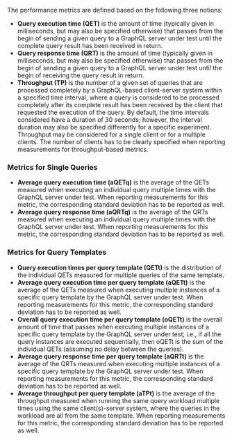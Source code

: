 The performance metrics are defined based on the following three notions:
* **Query execution time (QET)** is the amount of time (typically given in milliseconds, but may also be specified otherwise) that passes from the begin of sending a given query to a GraphQL server under test until the complete query result has been received in return.
* **Query response time (QRT)** is the amount of time (typically given in milliseconds, but may also be specified otherwise) that passes from the begin of sending a given query to a GraphQL server under test until the begin of receiving the query result in return.
* **Throughput (TP)** is the number of a given set of queries that are processed completely by a GraphQL-based client-server system within a specified time interval, where a query is considered to be processed completely after its complete result has been received by the client that requested the execution of the query. By default, the time intervals considered have a duration of 30&nbsp;seconds; however, the interval duration may also be specified differently for a specific experiment. Throughput may be considered for a single client or for a multiple clients. The number of clients has to be clearly specified when reporting measurements for throughput-based metrics.

### Metrics for Single Queries
* **Average query execution time (aQETq)** is the average of the QETs measured when executing an individual query multiple times with the GraphQL server under test. When reporting measurements for this metric, the corresponding standard deviation has to be reported as well.
* **Average query response time (aQRTq)** is the average of the QRTs measured when executing an individual query multiple times with the GraphQL server under test. When reporting measurements for this metric, the corresponding standard deviation has to be reported as well.

### Metrics for Query Templates
* **Query execution times per query template (QETt)** is the distribution of the individual QETs measured for multiple queries of the same template.
* **Average query execution time per query template (aQETt)** is the average of the QETs measured when executing multiple instances of a specific query template by the GraphQL server under test. When reporting measurements for this metric, the corresponding standard deviation has to be reported as well.
* **Overall query execution time per query template (oQETt)** is the overall amount of time that passes when executing multiple instances of a specific query template by the GraphQL server under test; i.e., if all the query instances are executed sequentially, then oQETt is the sum of the individual QETs (assuming no delay between the queries).
* **Average query response time per query template (aQRTt)** is the average of the QRTs measured when executing multiple instances of a specific query template by the GraphQL server under test. When reporting measurements for this metric, the corresponding standard deviation has to be reported as well.
* **Average throughput per query template (aTPt)** is the average of the throughput measured when running the same query workload multiple times using the same client(s)-server system, where the queries in the workload are all from the same template. When reporting measurements for this metric, the corresponding standard deviation has to be reported as well.

